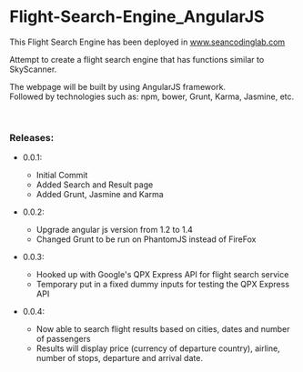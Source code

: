 # Flight-Search-Engine_AngularJS

This Flight Search Engine has been deployed in www.seancodinglab.com

Attempt to create a flight search engine that has functions similar to SkyScanner.

The webpage will be built by using AngularJS framework.
<br/>Followed by technologies such as: npm, bower, Grunt, Karma, Jasmine, etc.

<br/>

### Releases: 
* 0.0.1: 
  * Initial Commit
  * Added Search and Result page
  * Added Grunt, Jasmine and Karma

* 0.0.2:
  * Upgrade angular js version from 1.2 to 1.4
  * Changed Grunt to be run on PhantomJS instead of FireFox

* 0.0.3:
  * Hooked up with Google's QPX Express API for flight search service
  * Temporary put in a fixed dummy inputs for testing the QPX Express API

* 0.0.4:
  * Now able to search flight results based on cities, dates and number of passengers
  * Results will display price (currency of departure country), airline, number of stops, departure and arrival date.
